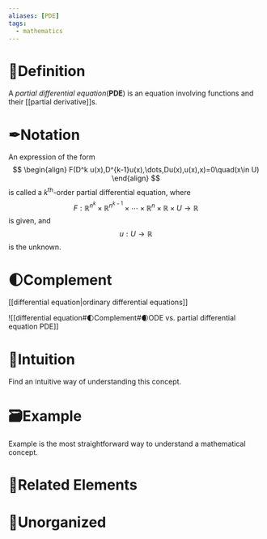 ```yaml
---
aliases: [PDE]
tags:
  - mathematics
---
```



# 📝Definition
A *partial differential equation*(**PDE**) is an equation involving functions and their [[partial derivative]]s.

# ✒Notation
An expression of the form
$$
\begin{align}
F(D^k u(x),D^{k-1}u(x),\dots,Du(x),u(x),x)=0\quad(x\in U)
\end{align}
$$
is called a $k^{\text{th}}$-order partial differential equation, where
$$
F:\mathbb{R}^{n^k}\times\mathbb{R}^{n^{k-1}}\times\cdots\times\mathbb{R}^{n}\times\mathbb{R}\times U\to\mathbb{R}
$$
is given, and 
$$
u:U\to\mathbb{R}
$$
is the unknown.


# 🌓Complement
[[differential equation|ordinary differential equations]]

![[differential equation#🌓Complement#🌒ODE vs. partial differential equation PDE]]

# 🧠Intuition
Find an intuitive way of understanding this concept.

# 🗃Example
Example is the most straightforward way to understand a mathematical concept.

# 🌱Related Elements




# 🍂Unorganized